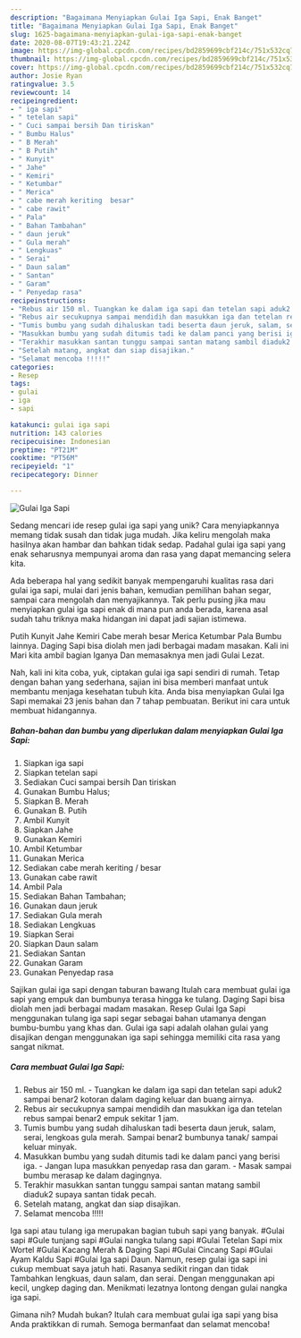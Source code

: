 ```yaml
---
description: "Bagaimana Menyiapkan Gulai Iga Sapi, Enak Banget"
title: "Bagaimana Menyiapkan Gulai Iga Sapi, Enak Banget"
slug: 1625-bagaimana-menyiapkan-gulai-iga-sapi-enak-banget
date: 2020-08-07T19:43:21.224Z
image: https://img-global.cpcdn.com/recipes/bd2859699cbf214c/751x532cq70/gulai-iga-sapi-foto-resep-utama.jpg
thumbnail: https://img-global.cpcdn.com/recipes/bd2859699cbf214c/751x532cq70/gulai-iga-sapi-foto-resep-utama.jpg
cover: https://img-global.cpcdn.com/recipes/bd2859699cbf214c/751x532cq70/gulai-iga-sapi-foto-resep-utama.jpg
author: Josie Ryan
ratingvalue: 3.5
reviewcount: 14
recipeingredient:
- " iga sapi"
- " tetelan sapi"
- " Cuci sampai bersih Dan tiriskan"
- " Bumbu Halus"
- " B Merah"
- " B Putih"
- " Kunyit"
- " Jahe"
- " Kemiri"
- " Ketumbar"
- " Merica"
- " cabe merah keriting  besar"
- " cabe rawit"
- " Pala"
- " Bahan Tambahan"
- " daun jeruk"
- " Gula merah"
- " Lengkuas"
- " Serai"
- " Daun salam"
- " Santan"
- " Garam"
- " Penyedap rasa"
recipeinstructions:
- "Rebus air 150 ml. Tuangkan ke dalam iga sapi dan tetelan sapi aduk2 sampai benar2 kotoran dalam daging keluar dan buang airnya."
- "Rebus air secukupnya sampai mendidih dan masukkan iga dan tetelan rebus sampai benar2 empuk sekitar 1 jam."
- "Tumis bumbu yang sudah dihaluskan tadi beserta daun jeruk, salam, serai, lengkoas gula merah. Sampai benar2 bumbunya tanak/ sampai keluar minyak."
- "Masukkan bumbu yang sudah ditumis tadi ke dalam panci yang berisi iga. Jangan lupa masukkan penyedap rasa dan garam. Masak sampai bumbu merasap ke dalam dagingnya."
- "Terakhir masukkan santan tunggu sampai santan matang sambil diaduk2 supaya santan tidak pecah."
- "Setelah matang, angkat dan siap disajikan."
- "Selamat mencoba !!!!!"
categories:
- Resep
tags:
- gulai
- iga
- sapi

katakunci: gulai iga sapi 
nutrition: 143 calories
recipecuisine: Indonesian
preptime: "PT21M"
cooktime: "PT56M"
recipeyield: "1"
recipecategory: Dinner

---
```



![Gulai Iga Sapi](https://img-global.cpcdn.com/recipes/bd2859699cbf214c/751x532cq70/gulai-iga-sapi-foto-resep-utama.jpg)

Sedang mencari ide resep gulai iga sapi yang unik? Cara menyiapkannya memang tidak susah dan tidak juga mudah. Jika keliru mengolah maka hasilnya akan hambar dan bahkan tidak sedap. Padahal gulai iga sapi yang enak seharusnya mempunyai aroma dan rasa yang dapat memancing selera kita.

Ada beberapa hal yang sedikit banyak mempengaruhi kualitas rasa dari gulai iga sapi, mulai dari jenis bahan, kemudian pemilihan bahan segar, sampai cara mengolah dan menyajikannya. Tak perlu pusing jika mau menyiapkan gulai iga sapi enak di mana pun anda berada, karena asal sudah tahu triknya maka hidangan ini dapat jadi sajian istimewa.

Putih Kunyit Jahe Kemiri Cabe merah besar Merica Ketumbar Pala Bumbu lainnya. Daging Sapi bisa diolah men jadi berbagai madam masakan. Kali ini Mari kita ambil bagian Iganya Dan memasaknya men jadi Gulai Lezat.


Nah, kali ini kita coba, yuk, ciptakan gulai iga sapi sendiri di rumah. Tetap dengan bahan yang sederhana, sajian ini bisa memberi manfaat untuk membantu menjaga kesehatan tubuh kita. Anda bisa menyiapkan Gulai Iga Sapi memakai 23 jenis bahan dan 7 tahap pembuatan. Berikut ini cara untuk membuat hidangannya.

<!--inarticleads1-->

##### Bahan-bahan dan bumbu yang diperlukan dalam menyiapkan Gulai Iga Sapi:

1. Siapkan  iga sapi
1. Siapkan  tetelan sapi
1. Sediakan  Cuci sampai bersih Dan tiriskan
1. Gunakan  Bumbu Halus;
1. Siapkan  B. Merah
1. Gunakan  B. Putih
1. Ambil  Kunyit
1. Siapkan  Jahe
1. Gunakan  Kemiri
1. Ambil  Ketumbar
1. Gunakan  Merica
1. Sediakan  cabe merah keriting / besar
1. Gunakan  cabe rawit
1. Ambil  Pala
1. Sediakan  Bahan Tambahan;
1. Gunakan  daun jeruk
1. Sediakan  Gula merah
1. Sediakan  Lengkuas
1. Siapkan  Serai
1. Siapkan  Daun salam
1. Sediakan  Santan
1. Gunakan  Garam
1. Gunakan  Penyedap rasa


Sajikan gulai iga sapi dengan taburan bawang Itulah cara membuat gulai iga sapi yang empuk dan bumbunya terasa hingga ke tulang. Daging Sapi bisa diolah men jadi berbagai madam masakan. Resep Gulai Iga Sapi menggunakan tulang iga sapi segar sebagai bahan utamanya dengan bumbu-bumbu yang khas dan. Gulai iga sapi adalah olahan gulai yang disajikan dengan menggunakan iga sapi sehingga memiliki cita rasa yang sangat nikmat. 

<!--inarticleads2-->

##### Cara membuat Gulai Iga Sapi:

1. Rebus air 150 ml. - Tuangkan ke dalam iga sapi dan tetelan sapi aduk2 sampai benar2 kotoran dalam daging keluar dan buang airnya.
1. Rebus air secukupnya sampai mendidih dan masukkan iga dan tetelan rebus sampai benar2 empuk sekitar 1 jam.
1. Tumis bumbu yang sudah dihaluskan tadi beserta daun jeruk, salam, serai, lengkoas gula merah. Sampai benar2 bumbunya tanak/ sampai keluar minyak.
1. Masukkan bumbu yang sudah ditumis tadi ke dalam panci yang berisi iga. - Jangan lupa masukkan penyedap rasa dan garam. - Masak sampai bumbu merasap ke dalam dagingnya.
1. Terakhir masukkan santan tunggu sampai santan matang sambil diaduk2 supaya santan tidak pecah.
1. Setelah matang, angkat dan siap disajikan.
1. Selamat mencoba !!!!!


Iga sapi atau tulang iga merupakan bagian tubuh sapi yang banyak. #Gulai sapi #Gule tunjang sapi #Gulai nangka tulang sapi #Gulai Tetelan Sapi mix Wortel #Gulai Kacang Merah &amp; Daging Sapi #Gulai Cincang Sapi #Gulai Ayam Kaldu Sapi #Gulai Iga sapi Daun. Namun, resep gulai iga sapi ini cukup membuat saya jatuh hati. Rasanya sedikit ringan dan tidak Tambahkan lengkuas, daun salam, dan serai. Dengan menggunakan api kecil, ungkep daging dan. Menikmati lezatnya lontong dengan gulai nangka iga sapi. 

Gimana nih? Mudah bukan? Itulah cara membuat gulai iga sapi yang bisa Anda praktikkan di rumah. Semoga bermanfaat dan selamat mencoba!
